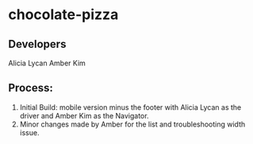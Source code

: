 # chocolate-pizza

## Developers

Alicia Lycan
Amber Kim

## Process:

1. Initial Build: mobile version minus the footer with Alicia Lycan as the driver and Amber Kim as the Navigator.
2. Minor changes made by Amber for the list and troubleshooting width issue.
